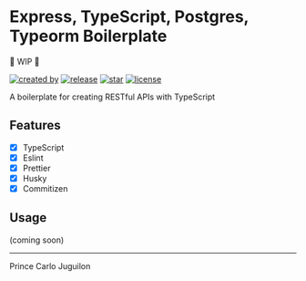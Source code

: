 # Express, TypeScript, Postgres, Typeorm Boilerplate

🚧 WIP 🚧

[![created by](https://img.shields.io/badge/created%20by-Prince%20Carlo%20Juguilon-blue.svg?longCache=true&style=flat-square)](https://github.com/princejoogie)
[![release](https://img.shields.io/github/release/princejoogie/expressts-typeorm-bp.svg?style=flat-square)](https://github.com/princejoogie/css-portrait-gen/releases)
[![star](https://img.shields.io/github/stars/princejoogie/expressts-typeorm-bp.svg?style=flat-square)](https://github.com/princejoogie/css-portrait-gen/stargazers)
[![license](https://img.shields.io/github/license/princejoogie/expressts-typeorm-bp.svg?style=flat-square)](https://github.com/princejoogie/css-portrait-gen/blob/main/LICENSE)

A boilerplate for creating RESTful APIs with TypeScript

## Features

- [x] TypeScript
- [x] Eslint
- [x] Prettier
- [x] Husky
- [x] Commitizen

## Usage

(coming soon)

---

Prince Carlo Juguilon

[portfolio]: https://princecaarlo.tech/
[twitter]: https://twitter.com/princecaarlo/
[instagram]: https://www.instagram.com/princecaarlo/
[linkedin]: https://www.linkedin.com/in/princejoogie/

